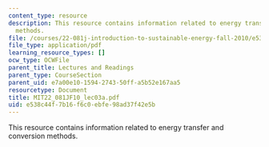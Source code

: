 ```yaml
---
content_type: resource
description: This resource contains information related to energy transfer and conversion
  methods.
file: /courses/22-081j-introduction-to-sustainable-energy-fall-2010/e538c44f7b16f6c0ebfe98ad37f42e5b_MIT22_081JF10_lec03a.pdf
file_type: application/pdf
learning_resource_types: []
ocw_type: OCWFile
parent_title: Lectures and Readings
parent_type: CourseSection
parent_uid: e7a00e10-1594-2743-50ff-a5b52e167aa5
resourcetype: Document
title: MIT22_081JF10_lec03a.pdf
uid: e538c44f-7b16-f6c0-ebfe-98ad37f42e5b
---
```

This resource contains information related to energy transfer and conversion methods.